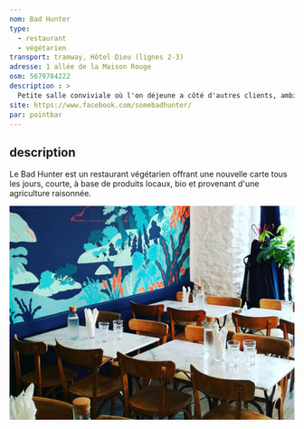 ```yaml
---
nom: Bad Hunter
type: 
  - restaurant
  - végétarien
transport: tramway, Hôtel Dieu (lignes 2-3)
adresse: 1 allée de la Maison Rouge
osm: 5679784222
description : >
  Petite salle conviviale où l'on déjeune a côté d'autres clients, ambiance cantine. Cuisine végétarienne raffinée.
site: https://www.facebook.com/somebadhunter/
par: pointbar
---
```


## description

Le Bad Hunter est un restaurant végétarien offrant une nouvelle carte tous les jours, courte, à base de produits locaux, bio et provenant d'une agriculture raisonnée.

![Bad Hunter](./media/bad-hunter.jpg)
